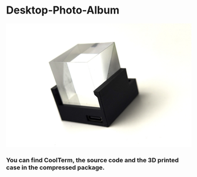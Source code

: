 # Desktop-Photo-Album
![imag](https://github.com/lspoplove/Desktop-Photo-Album/blob/main/1.jpg)
### You can find CoolTerm, the source code and the 3D printed case in the compressed package.
